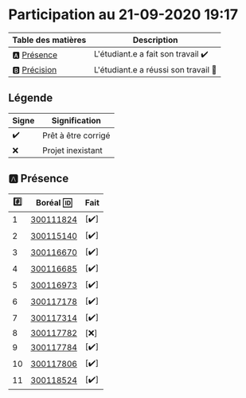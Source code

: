 # Participation au 21-09-2020 19:17

| Table des matières            | Description                                             |
|-------------------------------|---------------------------------------------------------|
| :a: [Présence](#a-présence)   | L'étudiant.e a fait son travail    :heavy_check_mark:   |
| :b: [Précision](#b-précision) | L'étudiant.e a réussi son travail  :tada:               |

## Légende

| Signe              | Signification                 |
|--------------------|-------------------------------|
| :heavy_check_mark: | Prêt à être corrigé           |
| :x:                | Projet inexistant             |

## :a: Présence

|:hash:| Boréal :id:                | Fait               |
|------|----------------------------|--------------------|
| 1 | [300111824](../300111824/README.md) | [:heavy_check_mark:] |
| 2 | [300115140](../300115140/README.md) | [:heavy_check_mark:] |
| 3 | [300116670](../300116670/README.md) | [:heavy_check_mark:] |
| 4 | [300116685](../300116685/README.md) | [:heavy_check_mark:] |
| 5 | [300116973](../300116973/README.md) | [:heavy_check_mark:] |
| 6 | [300117178](../300117178/README.md) | [:heavy_check_mark:] |
| 7 | [300117314](../300117314/README.md) | [:heavy_check_mark:] |
| 8 | [300117782](../300117782/README.md) | [:x:] |
| 9 | [300117784](../300117784/README.md) | [:heavy_check_mark:] |
| 10 | [300117806](../300117806/README.md) | [:heavy_check_mark:] |
| 11 | [300118524](../300118524/README.md) | [:heavy_check_mark:] |
